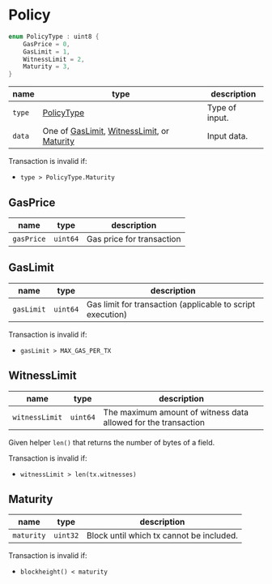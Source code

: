 # Policy

```c++
enum PolicyType : uint8 {
    GasPrice = 0,
    GasLimit = 1,
    WitnessLimit = 2,
    Maturity = 3,
}
```

| name   | type                                                                                  | description    |
|--------|---------------------------------------------------------------------------------------|----------------|
| `type` | [PolicyType](#policy)                                                                 | Type of input. |
| `data` | One of [GasLimit](#gaslimit), [WitnessLimit](#witnesslimit), or [Maturity](#maturity) | Input data.    |

Transaction is invalid if:

- `type > PolicyType.Maturity`


## GasPrice

| name       | type     | description               |
|------------|----------|---------------------------|
| `gasPrice` | `uint64` | Gas price for transaction |

## GasLimit

| name       | type     | description                                                |
|------------|----------|------------------------------------------------------------|
| `gasLimit` | `uint64` | Gas limit for transaction (applicable to script execution) |

Transaction is invalid if:

- `gasLimit > MAX_GAS_PER_TX`

## WitnessLimit

| name           | type     | description                                                    |
|----------------|----------|----------------------------------------------------------------|
| `witnessLimit` | `uint64` | The maximum amount of witness data allowed for the transaction |

Given helper `len()` that returns the number of bytes of a field.

Transaction is invalid if:

- `witnessLimit > len(tx.witnesses)`

## Maturity

| name       | type     | description                              |
|------------|----------|------------------------------------------|
| `maturity` | `uint32` | Block until which tx cannot be included. |

Transaction is invalid if:

- `blockheight() < maturity`
